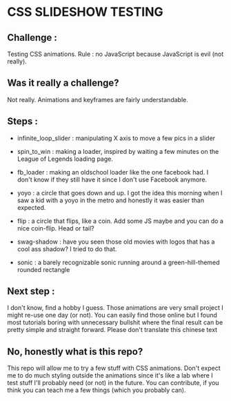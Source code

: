 # CSS SLIDESHOW TESTING

## Challenge :
Testing CSS animations. Rule : no JavaScript because JavaScript is evil (not really).

## Was it really a challenge?
Not really. Animations and keyframes are fairly understandable.

## Steps :

+ infinite_loop_slider : manipulating X axis to move a few pics in a slider

+ spin_to_win : making a loader, inspired by waiting a few minutes on the League of Legends loading page.

+ fb_loader : making an oldschool loader like the one facebook had. I don't know if they still have it since I don't use Facebook anymore.

+ yoyo : a circle that goes down and up. I got the idea this morning when I saw a kid with a yoyo in the metro and honestly it was easier than expected.

+ flip : a circle that flips, like a coin. Add some JS maybe and you can do a nice coin-flip. Head or tail?

+ swag-shadow : have you seen those old movies with logos that has a cool ass shadow? I tried to do that.

+ sonic : a barely recognizable sonic running around a green-hill-themed rounded rectangle

## Next step :
I don't know, find a hobby I guess.
Those animations are very small project I might re-use one day (or not).
You can easily find those online but I found most tutorials boring with unnecessary bullshit where the final result can be pretty simple and straight forward.
Please don't translate this chinese text

## No, honestly what is this repo?
This repo will allow me to try a few stuff with CSS animations.
Don't expect me to do much styling outside the animations since it's like a lab where I test stuff I'll probably need (or not) in the future. You can contribute, if you think you can teach me a few things (which you probably can).
